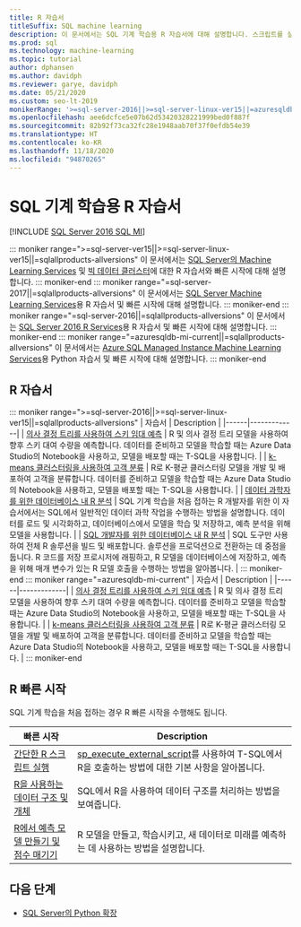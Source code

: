 ```yaml
---
title: R 자습서
titleSuffix: SQL machine learning
description: 이 문서에서는 SQL 기계 학습용 R 자습서에 대해 설명합니다. 스크립트를 실행하고 기계 학습 모델을 빌드하는 방법을 알아봅니다.
ms.prod: sql
ms.technology: machine-learning
ms.topic: tutorial
author: dphansen
ms.author: davidph
ms.reviewer: garye, davidph
ms.date: 05/21/2020
ms.custom: seo-lt-2019
monikerRange: '>=sql-server-2016||>=sql-server-linux-ver15||=azuresqldb-mi-current||=sqlallproducts-allversions'
ms.openlocfilehash: aee6dcfce5e07b62d53420328221999bed0f887f
ms.sourcegitcommit: 82b92f73ca32fc28e1948aab70f37f0efdb54e39
ms.translationtype: HT
ms.contentlocale: ko-KR
ms.lasthandoff: 11/18/2020
ms.locfileid: "94870265"
---
```

# <a name="r-tutorials-for-sql-machine-learning"></a>SQL 기계 학습용 R 자습서
[!INCLUDE [SQL Server 2016 SQL MI](../../includes/applies-to-version/sqlserver2016-asdbmi.md)]

::: moniker range=">=sql-server-ver15||>=sql-server-linux-ver15||=sqlallproducts-allversions"
이 문서에서는 [SQL Server의 Machine Learning Services](../sql-server-machine-learning-services.md) 및 [빅 데이터 클러스터](../../big-data-cluster/machine-learning-services.md)에 대한 R 자습서와 빠른 시작에 대해 설명합니다.
::: moniker-end
::: moniker range="=sql-server-2017||=sqlallproducts-allversions"
이 문서에서는 [SQL Server Machine Learning Services](../sql-server-machine-learning-services.md)용 R 자습서 및 빠른 시작에 대해 설명합니다.
::: moniker-end
::: moniker range="=sql-server-2016||=sqlallproducts-allversions"
이 문서에서는 [SQL Server 2016 R Services](../r/sql-server-r-services.md)용 R 자습서 및 빠른 시작에 대해 설명합니다.
::: moniker-end
::: moniker range="=azuresqldb-mi-current||=sqlallproducts-allversions"
이 문서에서는 [Azure SQL Managed Instance Machine Learning Services](/azure/azure-sql/managed-instance/machine-learning-services-overview)용 Python 자습서 및 빠른 시작에 대해 설명합니다.
::: moniker-end

<a name="bkmk_sqltutorials"></a>

## <a name="r-tutorials"></a>R 자습서

::: moniker range=">=sql-server-2016||>=sql-server-linux-ver15||=sqlallproducts-allversions"
| 자습서 | Description |
|------|-------------|
| [의사 결정 트리를 사용하여 스키 임대 예측](r-predictive-model-introduction.md) | R 및 의사 결정 트리 모델을 사용하여 향후 스키 대여 수량을 예측합니다. 데이터를 준비하고 모델을 학습할 때는 Azure Data Studio의 Notebook을 사용하고, 모델을 배포할 때는 T-SQL을 사용합니다. |
| [k-means 클러스터링을 사용하여 고객 분류](r-clustering-model-introduction.md) | R로 K-평균 클러스터링 모델을 개발 및 배포하여 고객을 분류합니다. 데이터를 준비하고 모델을 학습할 때는 Azure Data Studio의 Notebook을 사용하고, 모델을 배포할 때는 T-SQL을 사용합니다. |
| [데이터 과학자를 위한 데이터베이스 내 R 분석](../tutorials/walkthrough-data-science-end-to-end-walkthrough.md) | SQL 기계 학습을 처음 접하는 R 개발자를 위한 이 자습서에서는 SQL에서 일반적인 데이터 과학 작업을 수행하는 방법을 설명합니다. 데이터를 로드 및 시각화하고, 데이터베이스에서 모델을 학습 및 저장하고, 예측 분석을 위해 모델을 사용합니다. |
| [SQL 개발자를 위한 데이터베이스 내 R 분석](../tutorials/r-taxi-classification-introduction.md) | SQL 도구만 사용하여 전체 R 솔루션을 빌드 및 배포합니다. 솔루션을 프로덕션으로 전환하는 데 중점을 둡니다. R 코드를 저장 프로시저에 래핑하고, R 모델을 데이터베이스에 저장하고, 예측을 위해 매개 변수가 있는 R 모델 호출을 수행하는 방법을 알아봅니다. |
::: moniker-end
::: moniker range="=azuresqldb-mi-current"
| 자습서 | Description |
|------|-------------|
| [의사 결정 트리를 사용하여 스키 임대 예측](r-predictive-model-introduction.md) | R 및 의사 결정 트리 모델을 사용하여 향후 스키 대여 수량을 예측합니다. 데이터를 준비하고 모델을 학습할 때는 Azure Data Studio의 Notebook을 사용하고, 모델을 배포할 때는 T-SQL을 사용합니다. |
| [k-means 클러스터링을 사용하여 고객 분류](r-clustering-model-introduction.md) | R로 K-평균 클러스터링 모델을 개발 및 배포하여 고객을 분류합니다. 데이터를 준비하고 모델을 학습할 때는 Azure Data Studio의 Notebook을 사용하고, 모델을 배포할 때는 T-SQL을 사용합니다. |
::: moniker-end

## <a name="r-quickstarts"></a>R 빠른 시작

SQL 기계 학습을 처음 접하는 경우 R 빠른 시작을 수행해도 됩니다.

| 빠른 시작 | Description |
|-|-|
| [간단한 R 스크립트 실행](quickstart-r-create-script.md) | [sp_execute_external_script](../../relational-databases/system-stored-procedures/sp-execute-external-script-transact-sql.md)를 사용하여 T-SQL에서 R을 호출하는 방법에 대한 기본 사항을 알아봅니다. |
| [R을 사용하는 데이터 구조 및 개체](quickstart-r-data-types-and-objects.md) | SQL에서 R을 사용하여 데이터 구조를 처리하는 방법을 보여줍니다. |
| [R에서 예측 모델 만들기 및 점수 매기기](quickstart-r-data-types-and-objects.md) | R 모델을 만들고, 학습시키고, 새 데이터로 미래를 예측하는 데 사용하는 방법을 설명합니다. |

## <a name="next-steps"></a>다음 단계

+ [SQL Server의 Python 확장](../concepts/extension-r.md)
